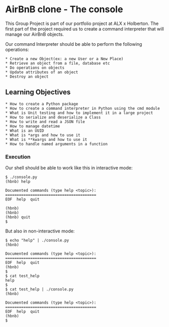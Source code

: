 # AirBnB clone - The console

This Group Project is part of our portfolio project at ALX x Holberton. The first part of the project required us to create a command interpreter that will manage our AirBnB objects.

Our command Interpreter should be able to perform the following operations:

	* Create a new Object(ex: a new User or a New Place)
	* Retrieve an object from a file, database etc
	* Do operations on objects
	* Update attributes of an object
	* Destroy an object

## Learning Objectives
```
* How to create a Python package
* How to create a command interpreter in Python using the cmd module
* What is Unit testing and how to implement it in a large project
* How to serialize and deserialize a Class
* How to write and read a JSON file
* How to manage datetime
* What is an UUID
* What is *args and how to use it
* What is **kwargs and how to use it
* How to handle named arguments in a function
```

### Execution

Our shell should be able to work like this in interactive mode:
```
$ ./console.py
(hbnb) help

Documented commands (type help <topic>):
========================================
EOF  help  quit

(hbnb)
(hbnb)
(hbnb) quit
$
```

But also in non-interactive mode:
```
$ echo "help" | ./console.py
(hbnb)

Documented commands (type help <topic>):
========================================
EOF  help  quit
(hbnb)
$
$ cat test_help
help
$
$ cat test_help | ./console.py
(hbnb)

Documented commands (type help <topic>):
========================================
EOF  help  quit
(hbnb)
$
```
